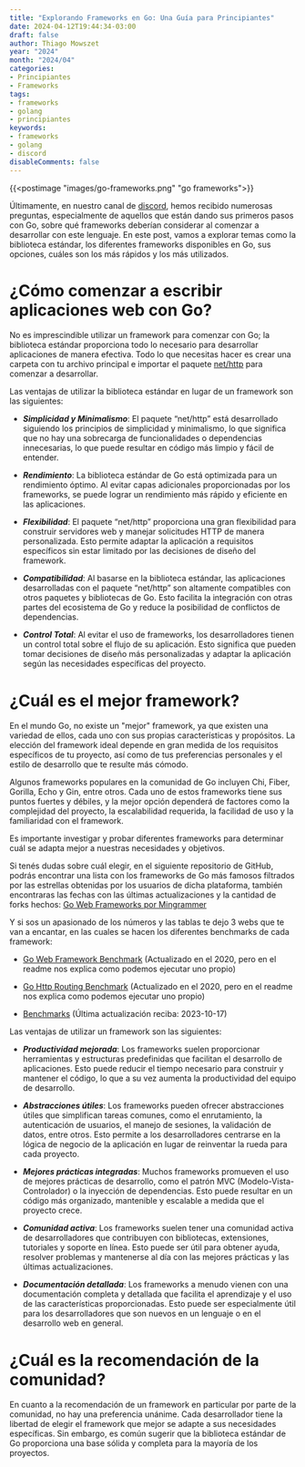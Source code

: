 ```yaml
---
title: "Explorando Frameworks en Go: Una Guía para Principiantes"
date: 2024-04-12T19:44:34-03:00
draft: false
author: Thiago Mowszet
year: "2024"
month: "2024/04"
categories:
- Principiantes
- Frameworks
tags:
- frameworks
- golang
- principiantes
keywords:
- frameworks 
- golang
- discord
disableComments: false
---
```


{{<postimage "images/go-frameworks.png" "go frameworks">}}

Últimamente, en nuestro canal de [discord](https://discord.me/gophers-latam), hemos recibido numerosas preguntas, especialmente de aquellos que están dando sus primeros pasos con Go, sobre qué frameworks deberían considerar al comenzar a desarrollar con este lenguaje. 
En este post, vamos a explorar temas como la biblioteca estándar, los diferentes frameworks disponibles en Go, sus opciones, cuáles son los más rápidos y los más utilizados.


<!--more-->

# ¿Cómo comenzar a escribir aplicaciones web con Go?


No es imprescindible utilizar un framework para comenzar con Go; la biblioteca estándar proporciona todo lo necesario para desarrollar aplicaciones de manera efectiva. 
Todo lo que necesitas hacer es crear una carpeta con tu archivo principal e importar el paquete [net/http](https://pkg.go.dev/net/http) para comenzar a desarrollar.

Las ventajas de utilizar la biblioteca estándar en lugar de un framework son las siguientes:

* ___Simplicidad y Minimalismo___: El paquete “net/http” está desarrollado siguiendo los principios de simplicidad y minimalismo, lo que significa que no hay una sobrecarga de funcionalidades o dependencias innecesarias, lo que puede resultar en código más limpio y fácil de entender.

* ___Rendimiento___: La biblioteca estándar de Go está optimizada para un rendimiento óptimo. Al evitar capas adicionales proporcionadas por los frameworks, se puede lograr un rendimiento más rápido y eficiente en las aplicaciones.

* ___Flexibilidad___: El paquete “net/http” proporciona una gran flexibilidad para construir servidores web y manejar solicitudes HTTP de manera personalizada. Esto permite adaptar la aplicación a requisitos específicos sin estar limitado por las decisiones de diseño del framework.

* ___Compatibilidad___: Al basarse en la biblioteca estándar, las aplicaciones desarrolladas con el paquete “net/http” son altamente compatibles con otros paquetes y bibliotecas de Go. Esto facilita la integración con otras partes del ecosistema de Go y reduce la posibilidad de conflictos de dependencias.

* ___Control Total___: Al evitar el uso de frameworks, los desarrolladores tienen un control total sobre el flujo de su aplicación. Esto significa que pueden tomar decisiones de diseño más personalizadas y adaptar la aplicación según las necesidades específicas del proyecto.


# ¿Cuál es el mejor framework?
En el mundo Go, no existe un "mejor" framework, ya que existen una variedad de ellos, cada uno con sus propias características y propósitos. La elección del framework ideal depende en gran medida de los requisitos específicos de tu proyecto, así como de tus preferencias personales y el estilo de desarrollo que te resulte más cómodo.

Algunos frameworks populares en la comunidad de Go incluyen Chi, Fiber, Gorilla, Echo y Gin, entre otros. Cada uno de estos frameworks tiene sus puntos fuertes y débiles, y la mejor opción dependerá de factores como la complejidad del proyecto, la escalabilidad requerida, la facilidad de uso y la familiaridad con el framework.

Es importante investigar y probar diferentes frameworks para determinar cuál se adapta mejor a nuestras necesidades y objetivos.

Si tenés dudas sobre cuál elegir, en el siguiente repositorio de GitHub, podrás encontrar una lista con los frameworks de Go más famosos filtrados por las estrellas obtenidas por los usuarios de dicha plataforma, también encontraras las fechas con las últimas actualizaciones y la cantidad de forks hechos:  [Go Web Frameworks por Mingrammer](https://github.com/mingrammer/go-web-framework-stars)

Y si sos un apasionado de los números y las tablas te dejo 3 webs que te van a encantar, en las cuales se hacen los diferentes benchmarks de cada framework:

* [Go Web Framework Benchmark](https://github.com/smallnest/go-web-framework-benchmark) (Actualizado en el 2020, pero en el readme nos explica como podemos ejecutar uno propio)

* [Go Http Routing Benchmark](https://github.com/julienschmidt/go-http-routing-benchmark) (Actualizado en el 2020, pero en el readme nos explica como podemos ejecutar uno propio)

* [Benchmarks](https://www.techempower.com/benchmarks/) (Última actualización reciba: 2023-10-17)

Las ventajas de utilizar un framework son las siguientes: 

* ___Productividad mejorada___: Los frameworks suelen proporcionar herramientas y estructuras predefinidas que facilitan el desarrollo de aplicaciones. Esto puede reducir el tiempo necesario para construir y mantener el código, lo que a su vez aumenta la productividad del equipo de desarrollo.

* ___Abstracciones útiles___: Los frameworks pueden ofrecer abstracciones útiles que simplifican tareas comunes, como el enrutamiento, la autenticación de usuarios, el manejo de sesiones, la validación de datos, entre otros. Esto permite a los desarrolladores centrarse en la lógica de negocio de la aplicación en lugar de reinventar la rueda para cada proyecto.

* ___Mejores prácticas integradas___: Muchos frameworks promueven el uso de mejores prácticas de desarrollo, como el patrón MVC (Modelo-Vista-Controlador) o la inyección de dependencias. Esto puede resultar en un código más organizado, mantenible y escalable a medida que el proyecto crece.

* ___Comunidad activa___: Los frameworks suelen tener una comunidad activa de desarrolladores que contribuyen con bibliotecas, extensiones, tutoriales y soporte en línea. Esto puede ser útil para obtener ayuda, resolver problemas y mantenerse al día con las mejores prácticas y las últimas actualizaciones.

* ___Documentación detallada___: Los frameworks a menudo vienen con una documentación completa y detallada que facilita el aprendizaje y el uso de las características proporcionadas. Esto puede ser especialmente útil para los desarrolladores que son nuevos en un lenguaje o en el desarrollo web en general.


# ¿Cuál es la recomendación de la comunidad?
En cuanto a la recomendación de un framework en particular por parte de la comunidad, no hay una preferencia unánime. Cada desarrollador tiene la libertad de elegir el framework que mejor se adapte a sus necesidades específicas. Sin embargo, es común sugerir que la biblioteca estándar de Go proporciona una base sólida y completa para la mayoría de los proyectos.
